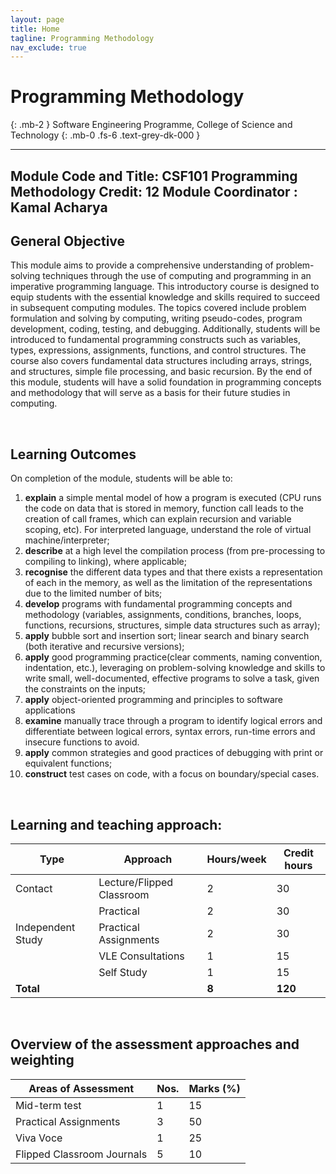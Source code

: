 ```yaml
---
layout: page
title: Home
tagline: Programming Methodology
nav_exclude: true
---
```


# Programming Methodology
{: .mb-2 }
Software Engineering Programme, College of Science and Technology
{: .mb-0 .fs-6 .text-grey-dk-000 }


---
Module Code and Title:	CSF101 Programming Methodology 
Credit:	12
Module Coordinator		:	Kamal Acharya
---

## General Objective

This module aims to provide a comprehensive understanding of problem-solving techniques through the use of computing and programming in an imperative programming language. This introductory course is designed to equip students with the essential knowledge and skills required to succeed in subsequent computing modules. The topics covered include problem formulation and solving by computing, writing pseudo-codes, program development, coding, testing, and debugging. Additionally, students will be introduced to fundamental programming constructs such as variables, types, expressions, assignments, functions, and control structures. The course also covers fundamental data structures including arrays, strings, and structures, simple file processing, and basic recursion. By the end of this module, students will have a solid foundation in programming concepts and methodology that will serve as a basis for their future studies in computing.

<br>

## Learning Outcomes

On completion of the module, students will be able to:
1. **explain** a simple mental model of how a program is executed (CPU runs the code on data that is stored in memory, function call leads to the creation of call frames, which can explain recursion and variable scoping, etc). For interpreted language, understand the role of virtual machine/interpreter; 
2. **describe** at a high level the compilation process (from pre-processing to compiling to linking), where applicable;
3. **recognise** the different data types and that there exists a representation of each in the memory, as well as the limitation of the representations due to the limited number of bits;
4. **develop** programs with fundamental programming concepts and methodology (variables, assignments, conditions, branches, loops, functions, recursions, structures, simple data structures such as array);
5. **apply** bubble sort and insertion sort; linear search and binary search (both iterative and recursive versions);
6. **apply** good programming practice(clear comments, naming convention, indentation, etc.), leveraging on problem-solving knowledge and skills to write small, well-documented, effective programs to solve a task, given the constraints on the inputs;
7. **apply** object-oriented programming and principles to software applications
8. **examine** manually trace through a program to identify logical errors and differentiate between logical errors, syntax errors, run-time errors and insecure functions to avoid.
9. **apply** common strategies and good practices of debugging with print or equivalent functions;
10. **construct** test cases on code, with a focus on boundary/special cases. 

<br>

## Learning and teaching approach:
| Type               | Approach           | Hours/week | Credit hours |
|--------------------|--------------------|------------|--------------|
| Contact            | Lecture/Flipped Classroom | 2          | 30           |
|                    | Practical          | 2          | 30           |
| Independent Study  | Practical Assignments | 2         | 30           |
|                    | VLE Consultations  | 1          | 15           |
|                    | Self Study         | 1          | 15           |
| **Total**          |                    | **8**      | **120**      |

<br>


## Overview of the assessment approaches and weighting
| Areas of Assessment     | Nos. | Marks (%) |
|-------------------------|------|-----------|
| Mid-term test           | 1    | 15        |
| Practical Assignments   | 3    | 50        |
| Viva Voce               | 1    | 25        |
| Flipped Classroom Journals | 5 | 10        |

<br>
